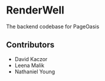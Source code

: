 # RenderWell

The backend codebase for PageOasis

## Contributors

- David Kaczor
- Leena Malik
- Nathaniel Young
